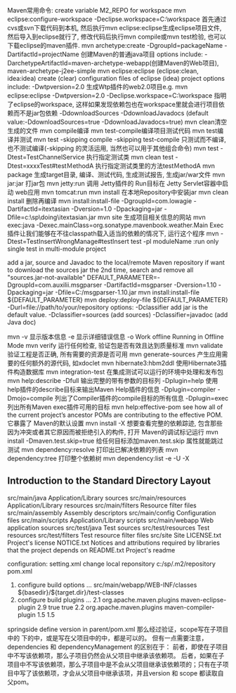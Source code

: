 Maven常用命令:
create variable M2_REPO for workspace
	mvn eclipse:configure-workspace -Declipse.workspace=C:\workspace
首先通过cvs或svn下载代码到本机, 然后执行mvn eclipse:eclipse生成eclipse项目文件, 然后导入到eclipse就行了, 修改代码后执行mvn compile或mvn test检验, 也可以下载eclipse的maven插件. 
mvn archetype:create -DgroupId=packageName -DartifactId=projectName 创建Maven的普通java项目
	options include: -DarchetypeArtifactId=maven-archetype-webapp(创建Maven的Web项目), maven-archetype-j2ee-simple
mvn eclipse:eclipse (eclipse:clean, idea:idea)		create (clear) configuration files of eclipse (idea) project
	options include:
		-Dwtpversion=2.0 生成Wtp插件的web2.0项目e.g. mvn eclipse:eclipse -Dwtpversion=2.0
		-Declipse.workspace=C:\workspace 指明了eclipse的workspace, 这样如果发现依赖包也在workspace里就会进行项目依赖而不是jar包依赖
		-DdownloadSources  -DdownloadJavadocs (default value:-DdownloadSources=true -DdownloadJavadocs=true)
mvn clean清空生成的文件
mvn compile编译	mvn test-compile编译项目测试代码		mvn test编译并测试
mvn test -skipping compile -skipping test-compile	只测试而不编译, 也不测试编译(-skipping 的灵活运用, 当然也可以用于其他组合命令) 
mvn test -Dtest=TestChannelService  执行指定测试类
mvn clean test -Dtest=xxxxTest#testＭethodA   执行指定测试类里的方法testＭethodA
mvn package  生成target目录, 编译、测试代码, 生成测试报告, 生成jar/war文件	mvn jar:jar	打jar包
mvn jetty:run 调用 Jetty插件的 Run目标在 Jetty Servlet容器中启动 web应用 mvn tomcat:run
mvn install 在本地Repository中安装jar	mvn clean install 删除再编译
mvn install:install-file -DgroupId=com.lowagie -DartifactId=itextasian -Dversion=1.0 -Dpackaging=jar -Dfile=c:\sp\doing\itextasian.jar
mvn site  生成项目相关信息的网站
mvn exec:java -Dexec.mainClass=org.sonatype.mavenbook.weather.Main Exec 插件让我们能够在不往classpath载入适当的依赖的情况下, 运行这个程序
mvn -Dtest=TestInsertWrongManage#testInsert test -pl moduleName  :run only single test in multi-module project

add a jar, source and Javadoc to the local/remote Maven repository
if want to download the sources jar the 2nd time, search and remove all "sources.jar-not-available"
	DEFAULT_PARAMETER=-DgroupId=com.auxilii.msgparser -DartifactId=msgparser -Dversion=1.10 -Dpackaging=jar -Dfile=C:/msgparser-1.10.jar
	mvn install:install-file ${DEFAULT_PARAMETER}
	mvn deploy:deploy-file ${DEFAULT_PARAMETER} -Durl=file://path/to/your/repository
		options: -Dclassifier add jar is the default value.	-Dclassifier=sources (add sources)		-Dclassifier=javadoc (add Java doc)

mvn -v	显示版本信息		-e 显示详细错误信息	-o	Work offline Running in Offline Mode
mvn verify	运行任何检查, 验证包是否有效且达到质量标准
mvn validate	验证工程是否正确, 所有需要的资源是否可用
mvn generate-sources	产生应用需要的任何额外的源代码, 如xdoclet
mvn hibernate3:hbm2ddl	使用Hibernate3插件构造数据库
mvn integration-test	在集成测试可以运行的环境中处理和发布包
mvn help:describe -Dfull 输出完整的带有参数的目标列
	-Dplugin=help 使用help插件的describe目标来输出Maven Help插件的信息
	-Dplugin=compiler -Dmojo=compile	列出了Compiler插件的compile目标的所有信息
	-Dplugin=exec	列出所有Maven exec插件可用的目标
mvn help:effective-pom see how all of the current project’s ancestor POMs are contributing to the effective POM.它暴露了 Maven的默认设置
mvn install -X 想要查看完整的依赖踪迹, 包含那些因为冲突或者其它原因而被拒绝引入的构件, 打开 Maven的调试标记运行
mvn install -Dmaven.test.skip=true 给任何目标添加maven.test.skip 属性就能跳过测试
mvn dependency:resolve 打印出已解决依赖的列表
mvn dependency:tree 打印整个依赖树
mvn dependency:list -e -U -X


## Introduction to the Standard Directory Layout
src/main/java Application/Library sources
src/main/resources Application/Library resources
src/main/filters Resource filter files
src/main/assembly Assembly descriptors
src/main/config Configuration files
src/main/scripts Application/Library scripts
src/main/webapp Web application sources
src/test/java Test sources
src/test/resources Test resources
src/test/filters Test resource filter files
src/site Site
LICENSE.txt Project's license
NOTICE.txt Notices and attributions required by libraries that the project depends on
README.txt Project's readme

configuration:
setting.xml change local reponsitory
  <localRepository>c:/sp/.m2/repository</localRepository>
pom.xml
1. configure build options <project><build>...</build></project>
	<!-- change build target path -->
	<build>
	   <outputDirectory>src/main/webapp/WEB-INF/classes</outputDirectory>
	   <testOutputDirectory>${basedir}/${target.dir}/test-classes</testOutputDirectory>
	</build>
2. configure build plugins <project><build><plugins>...</plugins></build></project>
	2.1	<!-- Attach Library Sources and Javadocs -->
		<plugin>
			<groupId>org.apache.maven.plugins</groupId>
			<artifactId>maven-eclipse-plugin</artifactId>
			<version>2.9</version>
			<configuration>
				<downloadSources>true</downloadSources>
				<downloadJavadocs>true</downloadJavadocs>
			</configuration>
		</plugin>
	2.2	<!-- Fix compiler version -->
		<plugin>
			<groupId>org.apache.maven.plugins</groupId>
			<artifactId>maven-compiler-plugin</artifactId>
			<configuration>
				<source>1.5</source>
				<target>1.5</target>
			</configuration>
		</plugin>

springside define version in parent/pom.xml <dependencyManagement>
那么经过验证，scope写在子项目中的<dependencies> 下的<dependency>中，或是写在父项目中的<dependencyManagement>中，都是可以的。
但有一点需要注意，dependencies 和 dependencyManagement 的区别在于：
前者，即使在子项目中不写该依赖项，那么子项目仍然会从父项目中继承该依赖项。
后者，如果在子项目中不写该依赖项，那么子项目中是不会从父项目继承该依赖项的；只有在子项目中写了该依赖项，才会从父项目中继承该项，并且version 和 scope 都读取自 父pom。